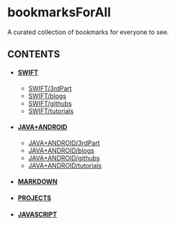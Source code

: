 # bookmarksForAll
A curated collection of bookmarks for everyone to see.

## CONTENTS
- #### [SWIFT](swift/swift.md)
	- [SWIFT/3rdPart](https://chanhi2000.gitbooks.io/bookmarksforall/content/swift/swift.html#3rdparty)
	- [SWIFT/blogs](https://chanhi2000.gitbooks.io/bookmarksforall/content/swift/swift.html#blogs)
	- [SWIFT/githubs](https://chanhi2000.gitbooks.io/bookmarksforall/content/swift/swift.html#githubs)
	- [SWIFT/tutorials](https://chanhi2000.gitbooks.io/bookmarksforall/content/swift/swift.html#tutorials)

- #### [JAVA+ANDROID](java/java.md)
	- [JAVA+ANDROID/3rdPart](https://chanhi2000.gitbooks.io/bookmarksforall/content/java/java.html#3rdparty)
	- [JAVA+ANDROID/blogs](https://chanhi2000.gitbooks.io/bookmarksforall/content/java/java.html#blogs)
	- [JAVA+ANDROID/githubs](https://chanhi2000.gitbooks.io/bookmarksforall/content/java/java.html#githubs)
	- [JAVA+ANDROID/tutorials](https://chanhi2000.gitbooks.io/bookmarksforall/content/java/java.html#tutorials)

- #### [MARKDOWN](markdown/markdown.md)
	
- #### [PROJECTS](project/project.md)

- #### [JAVASCRIPT](javascript/javascript.md)


